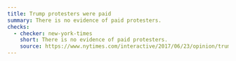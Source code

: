 ```yaml
---
title: Trump protesters were paid
summary: There is no evidence of paid protesters.
checks:
  - checker: new-york-times
    short: There is no evidence of paid protesters.
    source: https://www.nytimes.com/interactive/2017/06/23/opinion/trumps-lies.html
---
```

